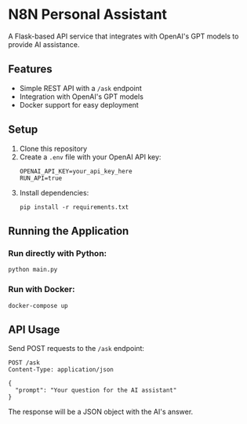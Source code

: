 # N8N Personal Assistant

A Flask-based API service that integrates with OpenAI's GPT models to provide AI assistance.

## Features

- Simple REST API with a `/ask` endpoint
- Integration with OpenAI's GPT models
- Docker support for easy deployment

## Setup

1. Clone this repository
2. Create a `.env` file with your OpenAI API key:
   ```
   OPENAI_API_KEY=your_api_key_here
   RUN_API=true
   ```
3. Install dependencies:
   ```
   pip install -r requirements.txt
   ```

## Running the Application

### Run directly with Python:
```
python main.py
```

### Run with Docker:
```
docker-compose up
```

## API Usage

Send POST requests to the `/ask` endpoint:
```
POST /ask
Content-Type: application/json

{
  "prompt": "Your question for the AI assistant"
}
```

The response will be a JSON object with the AI's answer. 